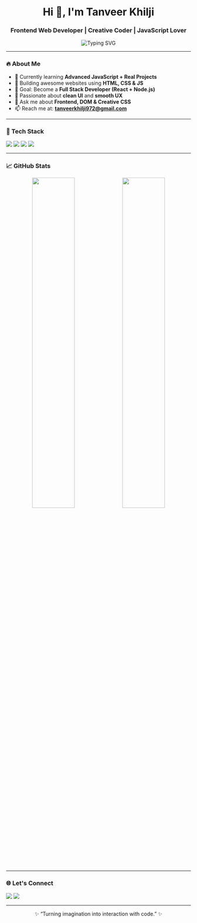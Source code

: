 <h1 align="center">Hi 👋, I'm Tanveer Khilji</h1>
<h3 align="center">Frontend Web Developer | Creative Coder | JavaScript Lover</h3>

<p align="center">
  <img src="https://readme-typing-svg.herokuapp.com?font=Fira+Code&size=22&pause=1000&color=00F700&center=true&width=435&lines=Tanveer+Khilji+Here!;I+love+Frontend+Development;Learning+Advanced+JavaScript;Aiming+to+become+Full+Stack+Dev" alt="Typing SVG" />
</p>


---

### 🔥 About Me

- 🌱 Currently learning **Advanced JavaScript + Real Projects**
- 🚀 Building awesome websites using **HTML, CSS & JS**
- 🎯 Goal: Become a **Full Stack Developer (React + Node.js)**
- 🧠 Passionate about **clean UI** and **smooth UX**
- 💬 Ask me about **Frontend, DOM & Creative CSS**
- 📫 Reach me at: **tanveerkhilji972@gmail.com**

---

### 🧰 Tech Stack

<p align="left">
  <img src="https://img.shields.io/badge/HTML5-E34F26?style=for-the-badge&logo=html5&logoColor=white"/>
  <img src="https://img.shields.io/badge/CSS3-1572B6?style=for-the-badge&logo=css3&logoColor=white"/>
  <img src="https://img.shields.io/badge/JavaScript-yellow?style=for-the-badge&logo=javascript&logoColor=black"/>
  <img src="https://img.shields.io/badge/VSCode-007ACC?style=for-the-badge&logo=visual-studio-code&logoColor=white"/>
</p>

---

### 📈 GitHub Stats

<p align="center">
  <img width="48%" src="https://github-readme-stats.vercel.app/api?username=tanveerkhilji131&show_icons=true&theme=tokyonight" />
  <img width="48%" src="https://github-readme-streak-stats.herokuapp.com/?user=tanveerkhilji131&theme=tokyonight" />
</p>

---

### 🌐 Let's Connect

<p align="left">
  <a href="mailto:tanveerkhilji972@gmail.com"><img src="https://img.shields.io/badge/Gmail-D14836?style=for-the-badge&logo=gmail&logoColor=white" /></a>
  <a href="https://www.instagram.com/m.tanveerkhilji/" target="_blank"><img src="https://img.shields.io/badge/Instagram-E4405F?style=for-the-badge&logo=instagram&logoColor=white" /></a>
</p>

---

<p align="center">✨ “Turning imagination into interaction with code.” ✨</p>
